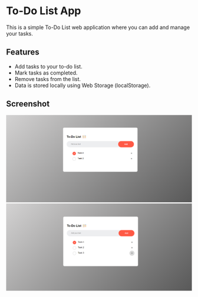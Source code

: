 # To-Do List App

This is a simple To-Do List web application where you can add and manage your tasks.

## Features

- Add tasks to your to-do list.
- Mark tasks as completed.
- Remove tasks from the list.
- Data is stored locally using Web Storage (localStorage).

 ## Screenshot

![Screenshot 1](images/ss1.png)
![Screenshot 2](images/ss2.png)
